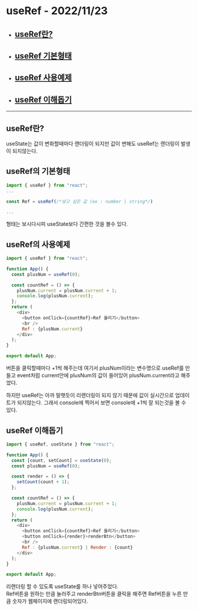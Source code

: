 # useRef - 2022/11/23

- ## [useRef란?](#useRef란?)<br>
- ## [useRef 기본형태](#useRef의-기본형태)
- ## [useRef 사용예제](useEffect의-사용예제)
- ## [useRef 이해돕기](#useRef의-이해돕기)
<hr>

## useRef란?

useState는 값이 변화할때마다 랜더링이 되지만 값이 변해도 useRef는 랜더링이 발생이 되지않는다.

## useRef의 기본형태

```js
import { useRef } from "react";
...

const Ref = useRef(/*넣고 싶은 값 (ex : number | string*/)

...

```

형태는 보시다시피 useState보다 간편한 것을 볼수 있다.

## useRef의 사용예제

```js
import { useRef } from "react";

function App() {
  const plusNum = useRef(0);

  const countRef = () => {
    plusNum.current = plusNum.current + 1;
    console.log(plusNum.current);
  };
  return (
    <div>
      <button onClick={countRef}>Ref 올리기</button>
      <br />
      Ref : {plusNum.current}
    </div>
  );
}

export default App;
```

버튼을 클릭할때마다 +1씩 해주는데 여기서 plusNum이라는 변수명으로 useRef를 만들고 event처럼 current안에 plusNum의 값이 들어있어 plusNum.current라고 해주었다.

하지만 useRef는 아까 말햇듯이 리랜더링이 되지 않기 때문에 값이 실시간으로 업데이트가 되지않는다. 그래서 console에 찍어서 보면 console에 +1씩 잘 되는것을 볼 수 있다.

## useRef 이해돕기

```js
import { useRef, useState } from "react";

function App() {
  const [count, setCount] = useState(0);
  const plusNum = useRef(0);

  const render = () => {
    setCount(count + 1);
  };

  const countRef = () => {
    plusNum.current = plusNum.current + 1;
    console.log(plusNum.current);
  };
  return (
    <div>
      <button onClick={countRef}>Ref 올리기</button>
      <button onClick={render}>renderBtn</button>
      <br />
      Ref : {plusNum.current} | Render : {count}
    </div>
  );
}

export default App;
```

리랜더링 할 수 있도록 useState를 하나 넣어주었다.<br>
Ref버튼을 원하는 만큼 눌러주고 renderBtn버튼을 클릭을 해주면 Ref버튼을 누른 만큼 숫자가 웹페이지에 랜더링되어있다.
